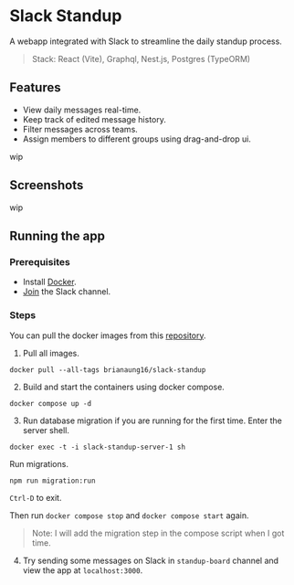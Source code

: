 # Slack Standup

A webapp integrated with Slack to streamline the daily standup process.

> Stack: React (Vite), Graphql, Nest.js, Postgres (TypeORM)

## Features
- View daily messages real-time.
- Keep track of edited message history.
- Filter messages across teams.
- Assign members to different groups using drag-and-drop ui.

wip

## Screenshots
wip

## Running the app

### Prerequisites
- Install [Docker](https://docs.docker.com/).
- [Join](https://join.slack.com/t/myworkspace-s9d5002/shared_invite/zt-2bvwt0h6u-LWh7pBvzj35TpCrIll2GSw) the Slack channel.

### Steps
You can pull the docker images from this [repository](https://hub.docker.com/r/brianaung16/slack-standup).
1. Pull all images.
```
docker pull --all-tags brianaung16/slack-standup
```

2. Build and start the containers using docker compose.
```
docker compose up -d
```

3. Run database migration if you are running for the first time.
Enter the server shell.
```
docker exec -t -i slack-standup-server-1 sh
```

Run migrations.
```
npm run migration:run
```

`Ctrl-D` to exit.

Then run `docker compose stop` and `docker compose start` again.

> Note: I will add the migration step in the compose script when I got time.

4. Try sending some messages on Slack in `standup-board` channel and view the app at `localhost:3000`.
